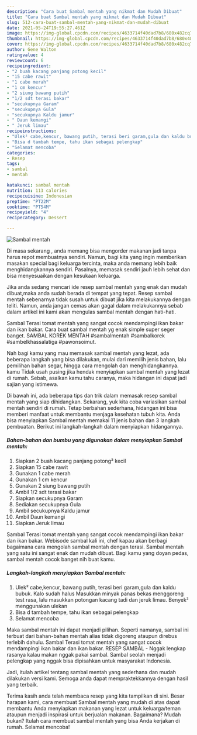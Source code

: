```yaml
---
description: "Cara buat Sambal mentah yang nikmat dan Mudah Dibuat"
title: "Cara buat Sambal mentah yang nikmat dan Mudah Dibuat"
slug: 512-cara-buat-sambal-mentah-yang-nikmat-dan-mudah-dibuat
date: 2021-05-24T19:55:27.461Z
image: https://img-global.cpcdn.com/recipes/4633714f40dad7b8/680x482cq70/sambal-mentah-foto-resep-utama.jpg
thumbnail: https://img-global.cpcdn.com/recipes/4633714f40dad7b8/680x482cq70/sambal-mentah-foto-resep-utama.jpg
cover: https://img-global.cpcdn.com/recipes/4633714f40dad7b8/680x482cq70/sambal-mentah-foto-resep-utama.jpg
author: Gene Walton
ratingvalue: 4
reviewcount: 6
recipeingredient:
- "2 buah kacang panjang potong kecil"
- "15 cabe rawit"
- "1 cabe merah"
- "1 cm kencur"
- "2 siung bawang putih"
- "1/2 sdt terasi bakar"
- "secukupnya Garam"
- "secukupnya Gula"
- "secukupnya Kaldu jamur"
- " Daun kemangi"
- " Jeruk limau"
recipeinstructions:
- "Ulek² cabe,kencur, bawang putih, terasi beri garam,gula dan kaldu bubuk. Kalo sudah halus Masukkan minyak panas bekas menggoreng test rasa, lalu masukkan potongan kacang tadi dan jeruk limau. Benyek² menggunakan ulekan"
- "Bisa d tambah tempe, tahu ikan sebagai pelengkap"
- "Selamat mencoba"
categories:
- Resep
tags:
- sambal
- mentah

katakunci: sambal mentah 
nutrition: 113 calories
recipecuisine: Indonesian
preptime: "PT22M"
cooktime: "PT54M"
recipeyield: "4"
recipecategory: Dessert

---
```



![Sambal mentah](https://img-global.cpcdn.com/recipes/4633714f40dad7b8/680x482cq70/sambal-mentah-foto-resep-utama.jpg)

Di masa  sekarang , anda memang bisa mengorder makanan jadi tanpa harus repot membuatnya sendiri. Namun, bagi kita yang ingin memberikan masakan special bagi keluarga tercinta, maka anda memang lebih baik menghidangkannya sendiri. Pasalnya, memasak sendiri jauh lebih sehat dan bisa menyesuaikan dengan kesukaan keluarga.

Jika anda sedang mencari ide resep sambal mentah yang enak dan mudah dibuat,maka anda sudah berada di tempat yang tepat. Resep sambal mentah  sebenarnya tidak susah untuk dibuat jika kita melakukannya dengan teliti. Namun, anda jangan cemas akan gagal dalam melakukannya 
sebab dalam artikel ini kami akan mengulas sambal mentah dengan hati-hati.  

Sambal Terasi tomat mentah yang sangat cocok mendampingi ikan bakar dan ikan bakar. Cara buat sambal mentah yg enak simple super seger banget. SAMBAL KOREK MENTAH #sambalmentah #sambalkorek #sambelkhassalatiga #pawonsoimut.

Nah bagi kamu yang mau memasak sambal mentah yang lezat, ada beberapa langkah yang bisa dilakukan, mulai dari memilih jenis bahan, lalu pemilihan bahan segar, hingga cara mengolah dan menghidangkannya. kamu Tidak usah pusing jika hendak menyiapkan sambal mentah yang lezat di rumah. Sebab, asalkan kamu  tahu caranya, maka hidangan ini dapat jadi sajian yang istimewa.

Di bawah ini, ada beberapa tips dan trik dalam memasak resep sambal mentah yang siap dihidangkan. Sekarang, yuk kita coba variasikan sambal mentah sendiri di rumah. Tetap berbahan sederhana, hidangan ini bisa memberi manfaat untuk membantu menjaga kesehatan tubuh kita. Anda bisa menyiapkan Sambal mentah memakai 11 jenis bahan dan 3 langkah pembuatan. Berikut ini langkah-langkah dalam menyiapkan hidangannya.

<!--inarticleads1-->

##### Bahan-bahan dan bumbu yang digunakan dalam menyiapkan Sambal mentah:

1. Siapkan 2 buah kacang panjang potong² kecil
1. Siapkan 15 cabe rawit
1. Gunakan 1 cabe merah
1. Gunakan 1 cm kencur
1. Gunakan 2 siung bawang putih
1. Ambil 1/2 sdt terasi bakar
1. Siapkan secukupnya Garam
1. Sediakan secukupnya Gula
1. Ambil secukupnya Kaldu jamur
1. Ambil  Daun kemangi
1. Siapkan  Jeruk limau


Sambal Terasi tomat mentah yang sangat cocok mendampingi ikan bakar dan ikan bakar. Webisode sambal kali ini, chef kapau akan berbagi bagaimana cara mengolah sambal mentah dengan terasi. Sambal mentah yang satu ini sangat enak dan mudah dibuat. Bagi kamu yang doyan pedas, sambal mentah cocok banget nih buat kamu. 

<!--inarticleads2-->

##### Langkah-langkah menyiapkan Sambal mentah:

1. Ulek² cabe,kencur, bawang putih, terasi beri garam,gula dan kaldu bubuk. Kalo sudah halus Masukkan minyak panas bekas menggoreng test rasa, lalu masukkan potongan kacang tadi dan jeruk limau. Benyek² menggunakan ulekan
1. Bisa d tambah tempe, tahu ikan sebagai pelengkap
1. Selamat mencoba


Maka sambal mentah ini dapat menjadi pilihan. Seperti namanya, sambal ini terbuat dari bahan-bahan mentah alias tidak digoreng ataupun direbus terlebih dahulu. Sambal Terasi tomat mentah yang sangat cocok mendampingi ikan bakar dan ikan bakar. RESEP SAMBAL - Nggak lengkap rasanya kalau makan nggak pakai sambal. Sambal seolah menjadi pelengkap yang nggak bisa dipisahkan untuk masyarakat Indonesia. 

Jadi, itulah artikel tentang  sambal mentah  yang sederhana dan mudah dilakukan versi kami. Semoga anda dapat mempraktekkannya dengan hasil yang terbaik. 

Terima kasih anda telah membaca resep yang kita tampilkan di sini. Besar harapan kami, cara membuat  Sambal mentah yang mudah di atas dapat membantu Anda menyiapkan makanan yang lezat untuk keluarga/teman ataupun menjadi inspirasi untuk berjualan makanan. Bagaimana? Mudah bukan? Itulah cara membuat sambal mentah yang bisa Anda kerjakan di rumah. Selamat mencoba!

